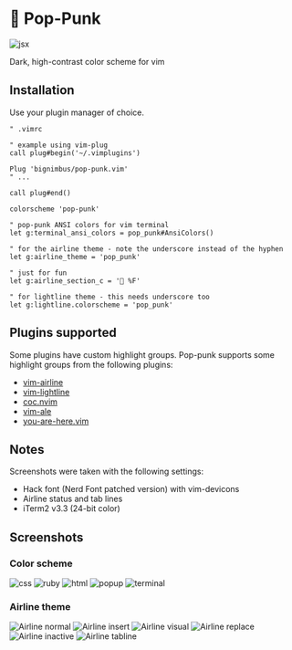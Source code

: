 # 🎸 Pop-Punk

![jsx](https://gitcdn.link/repo/bignimbus/pop-punk.vim/b7e88151da9cf4c18a6d544a058641c01018c1dc/assets/jsx.png)

Dark, high-contrast color scheme for vim

## Installation

Use your plugin manager of choice.

```vim
" .vimrc

" example using vim-plug
call plug#begin('~/.vimplugins')

Plug 'bignimbus/pop-punk.vim'
" ...

call plug#end()

colorscheme 'pop-punk'

" pop-punk ANSI colors for vim terminal
let g:terminal_ansi_colors = pop_punk#AnsiColors()

" for the airline theme - note the underscore instead of the hyphen
let g:airline_theme = 'pop_punk'

" just for fun
let g:airline_section_c = '🎸 %F'

" for lightline theme - this needs underscore too
let g:lightline.colorscheme = 'pop_punk'
```

## Plugins supported

Some plugins have custom highlight groups.  Pop-punk supports
some highlight groups from the following plugins:

* [vim-airline](https://github.com/vim-airline/vim-airline)
* [vim-lightline](https://github.com/itchyny/lightline.vim)
* [coc.nvim](https://github.com/neoclide/coc.nvim)
* [vim-ale](https://github.com/dense-analysis/ale)
* [you-are-here.vim](https://github.com/bignimbus/you-are-here.vim)

## Notes

Screenshots were taken with the following settings:

* Hack font (Nerd Font patched version) with vim-devicons
* Airline status and tab lines
* iTerm2 v3.3 (24-bit color)

## Screenshots

### Color scheme

![css](https://gitcdn.link/repo/bignimbus/pop-punk.vim/b7e88151da9cf4c18a6d544a058641c01018c1dc/assets/css.png)
![ruby](https://gitcdn.link/repo/bignimbus/pop-punk.vim/b7e88151da9cf4c18a6d544a058641c01018c1dc/assets/ruby.png)
![html](https://gitcdn.link/repo/bignimbus/pop-punk.vim/b7e88151da9cf4c18a6d544a058641c01018c1dc/assets/html.png)
![popup](https://gitcdn.link/repo/bignimbus/pop-punk.vim/b7e88151da9cf4c18a6d544a058641c01018c1dc/assets/popup.png)
![terminal](https://gitcdn.link/repo/bignimbus/pop-punk.vim/b7e88151da9cf4c18a6d544a058641c01018c1dc/assets/terminal.png)

### Airline theme

![Airline normal](https://gitcdn.link/repo/bignimbus/pop-punk.vim/b7e88151da9cf4c18a6d544a058641c01018c1dc/assets/airline-normal.png)
![Airline insert](https://gitcdn.link/repo/bignimbus/pop-punk.vim/b7e88151da9cf4c18a6d544a058641c01018c1dc/assets/airline-insert.png)
![Airline visual](https://gitcdn.link/repo/bignimbus/pop-punk.vim/b7e88151da9cf4c18a6d544a058641c01018c1dc/assets/airline-visual.png)
![Airline replace](https://gitcdn.link/repo/bignimbus/pop-punk.vim/b7e88151da9cf4c18a6d544a058641c01018c1dc/assets/airline-replace.png)
![Airline inactive](https://gitcdn.link/repo/bignimbus/pop-punk.vim/b7e88151da9cf4c18a6d544a058641c01018c1dc/assets/airline-inactive.png)
![Airline tabline](https://gitcdn.link/repo/bignimbus/pop-punk.vim/b7e88151da9cf4c18a6d544a058641c01018c1dc/assets/airline-tabline.png)
